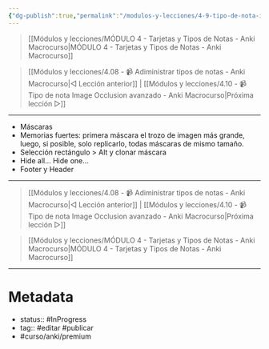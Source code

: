 ```yaml
---
{"dg-publish":true,"permalink":"/modulos-y-lecciones/4-9-tipo-de-nota-image-occlusion-sencillo-anki-macrocurso/","noteIcon":"","updated":"2024-05-21T22:13:56.822+02:00"}
---
```



> [[Módulos y lecciones/MÓDULO 4 - Tarjetas y Tipos de Notas - Anki Macrocurso\|MÓDULO 4 - Tarjetas y Tipos de Notas - Anki Macrocurso]]

> [[Módulos y lecciones/4.08 - 📹 Adiministrar tipos de notas - Anki Macrocurso\|◁ Lección anterior]] | [[Módulos y lecciones/4.10 - 📹 Tipo de nota Image Occlusion avanzado - Anki Macrocurso\|Próxima lección ▷]]

---

- Máscaras
- Memorias fuertes: primera máscara el trozo de imagen más grande, luego, si posible, solo replicarlo, todas máscaras de mismo tamaño.
- Selección rectángulo > Alt y clonar máscara
- Hide all... Hide one...
- Footer y Header


---

> [[Módulos y lecciones/4.08 - 📹 Adiministrar tipos de notas - Anki Macrocurso\|◁ Lección anterior]] | [[Módulos y lecciones/4.10 - 📹 Tipo de nota Image Occlusion avanzado - Anki Macrocurso\|Próxima lección ▷]]

> [[Módulos y lecciones/MÓDULO 4 - Tarjetas y Tipos de Notas - Anki Macrocurso\|MÓDULO 4 - Tarjetas y Tipos de Notas - Anki Macrocurso]]

---

# Metadata
- status:: #InProgress  
- tag:: #editar #publicar 
- #curso/anki/premium  